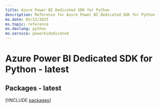 ```yaml
---
title: Azure Power BI Dedicated SDK for Python
description: Reference for Azure Power BI Dedicated SDK for Python
ms.date: 05/22/2025
ms.topic: reference
ms.devlang: python
ms.service: powerbidedicated
---
```

# Azure Power BI Dedicated SDK for Python - latest
## Packages - latest
[!INCLUDE [packages](power-bi-dedicated-index.md)]